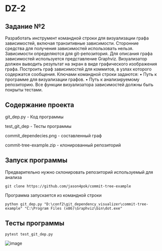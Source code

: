 # DZ-2

## Задание №2
Разработать инструмент командной строки для визуализации графа
зависимостей, включая транзитивные зависимости. Сторонние средства для
получения зависимостей использовать нельзя.
Зависимости определяются для git-репозитория. Для описания графа
зависимостей используется представление Graphviz. Визуализатор должен
выводить результат на экран в виде графического изображения графа.
Построить граф зависимостей для коммитов, в узлах которого содержатся
сообщения.
Ключами командной строки задаются:
• Путь к программе для визуализации графов.
• Путь к анализируемому репозиторию.
Все функции визуализатора зависимостей должны быть покрыты тестами.

## Содержание проекта


git_dep.py - Код программы

test_git_dep - Тесты программы

commit_dependecies.png - составленный граф

commit-tree-example.zip - клонированный репозиторий

## Запуск программы

Предварительно нужно склонировать репозиторий используемый для анализа

``` git clone https://github.com/jason4pok/commit-tree-example ```

Программа запускается из командной строки

``` python git_dep.py "D:\conf2\git_dependency_visualizer\commit-tree-example" "C:\Program Files (x86)\Graphviz\bin\dot.exe" ```

## Тесты программы

``` pytest test_git_dep.py ```

![image](https://github.com/user-attachments/assets/277812d0-93a0-40e0-b3fb-a31dabf5d236)
